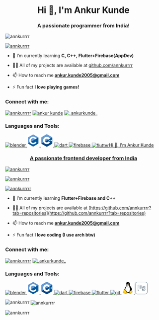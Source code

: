 <h1 align="center">Hi 👋, I'm Ankur Kunde</h1>
<h3 align="center">A passionate programmer from India!</h3>

<p align="left"> <img src="https://komarev.com/ghpvc/?username=annkurrrr&label=Profile%20views&color=0e75b6&style=flat" alt="annkurrrr" /> </p>

<p align="left"> <a href="https://github.com/ryo-ma/github-profile-trophy"><img src="https://github-profile-trophy.vercel.app/?username=annkurrrr" alt="annkurrrr" /></a> </p>

- 🌱 I’m currently learning **C, C++, Flutter+Firebase(AppDev)**

- 👨‍💻 All of my projects are available at [github.com/annkurrrr](github.com/annkurrrr)

- 📫 How to reach me **ankur.kunde2005@gmail.com**

- ⚡ Fun fact **I love playing games!**

<h3 align="left">Connect with me:</h3>
<p align="left">
<a href="https://twitter.com/annkurrrrr" target="blank"><img align="center" src="https://raw.githubusercontent.com/rahuldkjain/github-profile-readme-generator/master/src/images/icons/Social/twitter.svg" alt="annkurrrrr" height="30" width="40" /></a>
<a href="https://linkedin.com/in/ankur kunde" target="blank"><img align="center" src="https://raw.githubusercontent.com/rahuldkjain/github-profile-readme-generator/master/src/images/icons/Social/linked-in-alt.svg" alt="ankur kunde" height="30" width="40" /></a>
<a href="https://instagram.com/_ankurkunde_" target="blank"><img align="center" src="https://raw.githubusercontent.com/rahuldkjain/github-profile-readme-generator/master/src/images/icons/Social/instagram.svg" alt="_ankurkunde_" height="30" width="40" /></a>
</p>

<h3 align="left">Languages and Tools:</h3>
<p align="left"> <a href="https://www.blender.org/" target="_blank" rel="noreferrer"> <img src="https://download.blender.org/branding/community/blender_community_badge_white.svg" alt="blender" width="40" height="40"/> </a> <a href="https://www.cprogramming.com/" target="_blank" rel="noreferrer"> <img src="https://raw.githubusercontent.com/devicons/devicon/master/icons/c/c-original.svg" alt="c" width="40" height="40"/> </a> <a href="https://www.w3schools.com/cpp/" target="_blank" rel="noreferrer"> <img src="https://raw.githubusercontent.com/devicons/devicon/master/icons/cplusplus/cplusplus-original.svg" alt="cplusplus" width="40" height="40"/> </a> <a href="https://dart.dev" target="_blank" rel="noreferrer"> <img src="https://www.vectorlogo.zone/logos/dartlang/dartlang-icon.svg" alt="dart" width="40" height="40"/> </a> <a href="https://firebase.google.com/" target="_blank" rel="noreferrer"> <img src="https://www.vectorlogo.zone/logos/firebase/firebase-icon.svg" alt="firebase" width="40" height="40"/> </a> <a href="https://flutter.dev" target="_blank" rel="noreferrer"> <img src="https://www.vectorlogo.zone/logos/flutterio/flutterio-icon.svg" alt="flutter" width="40" <h1 align="center">Hi 👋, I'm Ankur Kunde</h1>
<h3 align="center">A passionate frontend developer from India</h3>

<p align="left"> <img src="https://komarev.com/ghpvc/?username=annkurrrr&label=Profile%20views&color=0e75b6&style=flat" alt="annkurrrr" /> </p>

<p align="left"> <a href="https://github.com/ryo-ma/github-profile-trophy"><img src="https://github-profile-trophy.vercel.app/?username=annkurrrr" alt="annkurrrr" /></a> </p>

<p align="left"> <a href="https://twitter.com/annkurrrrr" target="blank"><img src="https://img.shields.io/twitter/follow/annkurrrrr?logo=twitter&style=for-the-badge" alt="annkurrrrr" /></a> </p>

- 🌱 I’m currently learning **Flutter+Firebase and C++**

- 👨‍💻 All of my projects are available at [https://github.com/annkurrrr?tab=repositories](https://github.com/annkurrrr?tab=repositories)

- 📫 How to reach me **ankur.kunde2005@gmail.com**

- ⚡ Fun fact **I love coding (I use arch btw)**

<h3 align="left">Connect with me:</h3>
<p align="left">
<a href="https://twitter.com/annkurrrrr" target="blank"><img align="center" src="https://raw.githubusercontent.com/rahuldkjain/github-profile-readme-generator/master/src/images/icons/Social/twitter.svg" alt="annkurrrrr" height="30" width="40" /></a>
<a href="https://instagram.com/_ankurkunde_" target="blank"><img align="center" src="https://raw.githubusercontent.com/rahuldkjain/github-profile-readme-generator/master/src/images/icons/Social/instagram.svg" alt="_ankurkunde_" height="30" width="40" /></a>
</p>

<h3 align="left">Languages and Tools:</h3>
<p align="left"> <a href="https://www.blender.org/" target="_blank" rel="noreferrer"> <img src="https://download.blender.org/branding/community/blender_community_badge_white.svg" alt="blender" width="40" height="40"/> </a> <a href="https://www.cprogramming.com/" target="_blank" rel="noreferrer"> <img src="https://raw.githubusercontent.com/devicons/devicon/master/icons/c/c-original.svg" alt="c" width="40" height="40"/> </a> <a href="https://www.w3schools.com/cpp/" target="_blank" rel="noreferrer"> <img src="https://raw.githubusercontent.com/devicons/devicon/master/icons/cplusplus/cplusplus-original.svg" alt="cplusplus" width="40" height="40"/> </a> <a href="https://dart.dev" target="_blank" rel="noreferrer"> <img src="https://www.vectorlogo.zone/logos/dartlang/dartlang-icon.svg" alt="dart" width="40" height="40"/> </a> <a href="https://firebase.google.com/" target="_blank" rel="noreferrer"> <img src="https://www.vectorlogo.zone/logos/firebase/firebase-icon.svg" alt="firebase" width="40" height="40"/> </a> <a href="https://flutter.dev" target="_blank" rel="noreferrer"> <img src="https://www.vectorlogo.zone/logos/flutterio/flutterio-icon.svg" alt="flutter" width="40" height="40"/> </a> <a href="https://git-scm.com/" target="_blank" rel="noreferrer"> <img src="https://www.vectorlogo.zone/logos/git-scm/git-scm-icon.svg" alt="git" width="40" height="40"/> </a> <a href="https://www.linux.org/" target="_blank" rel="noreferrer"> <img src="https://raw.githubusercontent.com/devicons/devicon/master/icons/linux/linux-original.svg" alt="linux" width="40" height="40"/> </a> <a href="https://www.photoshop.com/en" target="_blank" rel="noreferrer"> <img src="https://raw.githubusercontent.com/devicons/devicon/master/icons/photoshop/photoshop-line.svg" alt="photoshop" width="40" height="40"/> </a> </p>

<p><img align="left" src="https://github-readme-stats.vercel.app/api/top-langs?username=annkurrrr&show_icons=true&locale=en&layout=compact" alt="annkurrrr" /></p>

<p>&nbsp;<img align="center" src="https://github-readme-stats.vercel.app/api?username=annkurrrr&show_icons=true&locale=en" alt="annkurrrr" /></p>

<p><img align="center" src="https://github-readme-streak-stats.herokuapp.com/?user=annkurrrr&" alt="annkurrrr" /></p>

